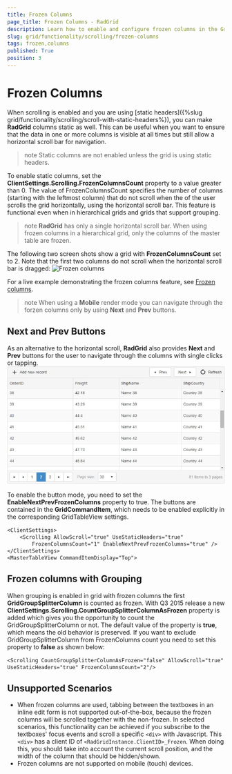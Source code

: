 ```yaml
---
title: Frozen Columns
page_title: Frozen Columns - RadGrid
description: Learn how to enable and configure frozen columns in the Grid control for better data navigation.
slug: grid/functionality/scrolling/frozen-columns
tags: frozen,columns
published: True
position: 3
---
```


# Frozen Columns


When scrolling is enabled and you are using [static headers]({%slug grid/functionality/scrolling/scroll-with-static-headers%}), you can make **RadGrid** columns static as well. This can be useful when you want to ensure that the data in one or more columns is visible at all times but still allow a horizontal scroll bar for navigation.

>note Static columns are not enabled unless the grid is using static headers.
>


To enable static columns, set the **ClientSettings.Scrolling.FrozenColumnsCount** property to a value greater than 0. The value of FrozenColumnsCount specifies the number of columns (starting with the leftmost column) that do not scroll when the of the user scrolls the grid horizontally, using the horizontal scroll bar. This feature is functional even when in hierarchical grids and grids that support grouping.

>note  **RadGrid** has only a single horizontal scroll bar. When using frozen columns in a hierarchical grid, only the columns of the master table are frozen.
>


The following two screen shots show a grid with **FrozenColumnsCount** set to 2. Note that the first two columns do not scroll when the horizontal scroll bar is dragged:
![Frozen columns](images/grdFrozenColumns.PNG)

For a live example demonstrating the frozen columns feature, see [Frozen columns](https://demos.telerik.com/aspnet-ajax/Grid/Examples/GeneralFeatures/FrozenColumns/DefaultCS.aspx).

>note When using a **Mobile** render mode you can navigate through the forzen columns only by using **Next** and **Prev** buttons.
>

## Next and Prev Buttons

As an alternative to the horizontal scroll, **RadGrid** also provides **Next** and **Prev** buttons for the user to navigate through the columns with single clicks or tapping.
![Frozen columns 1](images/grid_frozenColumns_1.PNG)

To enable the button mode, you need to set the **EnableNextPrevFrozenColumns** property to true. The buttons are contained in the **GridCommandItem**, which needs to be enabled explicitly in the corresponding GridTableView settings. 
````ASP.NET
<ClientSettings>
    <Scrolling AllowScroll="true" UseStaticHeaders="true"
        FrozenColumnsCount="1" EnableNextPrevFrozenColumns="true" />
</ClientSettings>
<MasterTableView CommandItemDisplay="Top">
````

## Frozen columns with Grouping

When grouping is enabled in grid with frozen columns the first **GridGroupSplitterColumn** is counted as frozen. With Q3 2015 release a new **ClientSettings.Scrolling.CountGroupSplitterColumnAsFrozen** property is added which gives you the opportunity to count the GridGroupSplitterColumn or not. The default value of the property is **true**, which means the old behavior is preserved. If you want to exclude GridGroupSplitterColumn from FrozenColumns count you need to set this property to **false** as shown below:

````ASP.NET
<Scrolling CountGroupSplitterColumnAsFrozen="false" AllowScroll="true" UseStaticHeaders="true" FrozenColumnsCount="2"/>
````

## Unsupported Scenarios

* When frozen columns are used, tabbing between the textboxes in an inline edit form is not supported out-of-the-box, because the frozen columns will be scrolled together with the non-frozen. In selected scenarios, this functionality can be achieved if you subscribe to the textboxes' focus events and scroll a specific `<div>` with Javascript. This `<div>` has a client ID of `<RadGridInstance.ClientID>_Frozen`. When doing this, you should take into account the current scroll position, and the width of the column that should be hidden/shown.
* Frozen columns are not supported on mobile (touch) devices.
